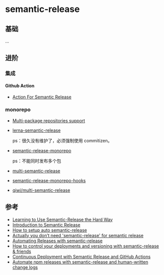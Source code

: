 # semantic-release

## 基础

...

## 进阶

### 集成

#### Github Action

- [Action For Semantic Release](https://github.com/marketplace/actions/action-for-semantic-release)

### monorepo

- [Multi-package repositories support](https://github.com/semantic-release/semantic-release/issues/193)
- [lerna-semantic-release](https://github.com/atlassian/lerna-semantic-release)

    ps：很久没有维护了，必须强制使用 commitizen。

- [semantic-release-monorepo](https://github.com/pmowrer/semantic-release-monorepo)

    ps：不能同时发布多个包

- [multi-semantic-release](https://github.com/dhoulb/multi-semantic-release)
- [semantic-release-monorepo-hooks](https://github.com/qiwi/semantic-release-monorepo-hooks)
- [qiwi/multi-semantic-release](https://github.com/qiwi/multi-semantic-release)

## 参考

- [Learning to Use Semantic-Release the Hard Way](https://shinesolutions.com/2021/07/21/learning-to-use-semantic-release-the-hard-way/)
- [Introduction to Semantic Release](https://blog.greenkeeper.io/introduction-to-semantic-release-33f73b117c8)
- [How to setup auto semantic-release](https://bscstudent.netlify.app/semantic-release/)
- [Actually you don’t need 'semantic-release' for semantic release](https://dev.to/antongolub/you-don-t-need-semantic-release-sometimes-3k6k)
- [Automating Releases with semantic-release](https://egghead.io/lessons/javascript-automating-releases-with-semantic-release)
- [How to control your deployments and versioning with semantic-release & friends](https://blog.logrocket.com/never-guess-about-project-history-again-31f65091f668/)
- [Continuous Deployment with Semantic Release and GitHub Actions](https://www.wizeline.com/blog-continuous-deployment-with-semantic-release-and-github-actions/)
- [Automate npm releases with semantic-release and human-written change logs](https://blog.sapegin.me/all/semantic-release/)
